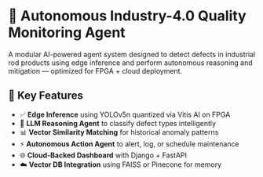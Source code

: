 # 🧠 Autonomous Industry-4.0 Quality Monitoring Agent

A modular AI-powered agent system designed to detect defects in industrial rod products using edge inference and perform autonomous reasoning and mitigation — optimized for FPGA + cloud deployment.

## 🔧 Key Features

- ✅ **Edge Inference** using YOLOv5n quantized via Vitis AI on FPGA
- 🧠 **LLM Reasoning Agent** to classify defect types intelligently
- 📊 **Vector Similarity Matching** for historical anomaly patterns
- ⚡ **Autonomous Action Agent** to alert, log, or schedule maintenance
- 🌐 **Cloud-Backed Dashboard** with Django + FastAPI
- ☁️ **Vector DB Integration** using FAISS or Pinecone for memory

